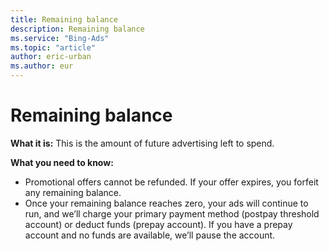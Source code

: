 ```yaml
---
title: Remaining balance
description: Remaining balance
ms.service: "Bing-Ads"
ms.topic: "article"
author: eric-urban
ms.author: eur
---
```


# Remaining balance

**What it is:** This is the amount of future advertising left to spend.

**What you need to know:**

- Promotional offers cannot be refunded. If your offer expires, you forfeit any remaining balance.
- Once your remaining balance reaches zero, your ads will continue to run, and we’ll charge your primary payment method (postpay threshold account) or deduct funds (prepay account). If you have a prepay account and no funds are available, we’ll pause the account.


